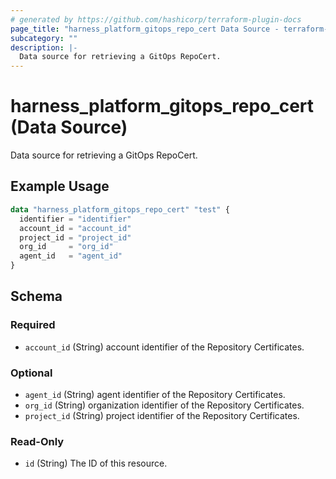 ```yaml
---
# generated by https://github.com/hashicorp/terraform-plugin-docs
page_title: "harness_platform_gitops_repo_cert Data Source - terraform-provider-harness"
subcategory: ""
description: |-
  Data source for retrieving a GitOps RepoCert.
---
```


# harness_platform_gitops_repo_cert (Data Source)

Data source for retrieving a GitOps RepoCert.

## Example Usage

```terraform
data "harness_platform_gitops_repo_cert" "test" {
  identifier = "identifier"
  account_id = "account_id"
  project_id = "project_id"
  org_id     = "org_id"
  agent_id   = "agent_id"
}
```

<!-- schema generated by tfplugindocs -->
## Schema

### Required

- `account_id` (String) account identifier of the Repository Certificates.

### Optional

- `agent_id` (String) agent identifier of the Repository Certificates.
- `org_id` (String) organization identifier of the Repository Certificates.
- `project_id` (String) project identifier of the Repository Certificates.

### Read-Only

- `id` (String) The ID of this resource.

